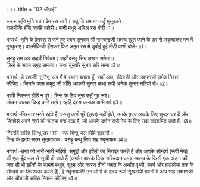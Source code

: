 +++
title = "02 चौपाई"

+++
सुनि मुनि बचन प्रेम रस साने। सकुचि राम मन महुँ मुसुकाने॥  
बालमीकि हँसि कहहिं बहोरी। बानी मधुर अमिअ रस बोरी॥1॥  

भावार्थ:-मुनि के प्रेमरस से सने हुए वचन सुनकर श्री रामचन्द्रजी रहस्य खुल जाने के डर से सकुचाकर मन में मुस्कुराए। वाल्मीकिजी हँसकर फिर अमृत रस में डुबोई हुई मीठी वाणी बोले-॥1॥  

सुनहु राम अब कहउँ निकेता। जहाँ बसहु सिय लखन समेता॥  
जिन्ह के श्रवन समुद्र समाना। कथा तुम्हारि सुभग सरि नाना॥2॥  

भावार्थ:-हे रामजी! सुनिए, अब मैं वे स्थान बताता हूँ, जहाँ आप, सीताजी और लक्ष्मणजी समेत निवास कीजिए। जिनके कान समुद्र की भाँति आपकी सुन्दर कथा रूपी अनेक सुन्दर नदियों से-॥2॥  

भरहिं निरन्तर होहिं न पूरे। तिन्ह के हिय तुम्ह कहुँ गुह रूरे॥  
लोचन चातक जिन्ह करि राखे। रहहिं दरस जलधर अभिलाषे॥3॥  

भावार्थ:-निरन्तर भरते रहते हैं, परन्तु कभी पूरे (तृप्त) नहीं होते, उनके हृदय आपके लिए सुन्दर घर हैं और जिन्होन्ने अपने नेत्रों को चातक बना रखा है, जो आपके दर्शन रूपी मेघ के लिए सदा लालायित रहते हैं,॥3॥  

निदरहिं सरित सिन्धु सर भारी। रूप बिन्दु जल होहिं सुखारी॥  
तिन्ह कें हृदय सदन सुखदायक। बसहु बन्धु सिय सह रघुनायक॥4॥  

भावार्थ:-तथा जो भारी-भारी नदियों, समुद्रों और झीलों का निरादर करते हैं और आपके सौन्दर्य (रूपी मेघ) की एक बूँद जल से सुखी हो जाते हैं (अर्थात आपके दिव्य सच्चिदानन्दमय स्वरूप के किसी एक अङ्ग की जरा सी भी झाँकी के सामने स्थूल, सूक्ष्म और कारण तीनों जगत के अर्थात पृथ्वी, स्वर्ग और ब्रह्मलोक तक के सौन्दर्य का तिरस्कार करते हैं), हे रघुनाथजी! उन लोगों के हृदय रूपी सुखदायी भवनों में आप भाई लक्ष्मणजी और सीताजी सहित निवास कीजिए॥4॥  

